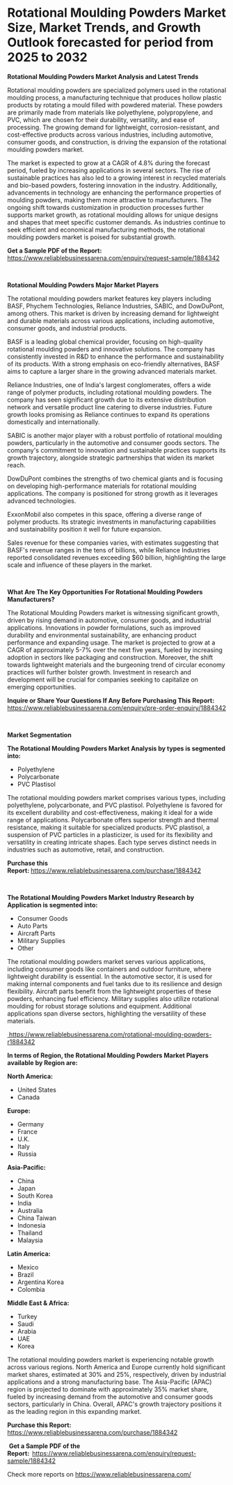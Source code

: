 <p><h1>Rotational Moulding Powders Market Size, Market Trends, and Growth Outlook forecasted for period from 2025 to 2032</h1></p><p><strong>Rotational Moulding Powders Market Analysis and Latest Trends</strong></p>
<p><p>Rotational moulding powders are specialized polymers used in the rotational moulding process, a manufacturing technique that produces hollow plastic products by rotating a mould filled with powdered material. These powders are primarily made from materials like polyethylene, polypropylene, and PVC, which are chosen for their durability, versatility, and ease of processing. The growing demand for lightweight, corrosion-resistant, and cost-effective products across various industries, including automotive, consumer goods, and construction, is driving the expansion of the rotational moulding powders market.</p><p>The market is expected to grow at a CAGR of 4.8% during the forecast period, fueled by increasing applications in several sectors. The rise of sustainable practices has also led to a growing interest in recycled materials and bio-based powders, fostering innovation in the industry. Additionally, advancements in technology are enhancing the performance properties of moulding powders, making them more attractive to manufacturers. The ongoing shift towards customization in production processes further supports market growth, as rotational moulding allows for unique designs and shapes that meet specific customer demands. As industries continue to seek efficient and economical manufacturing methods, the rotational moulding powders market is poised for substantial growth.</p></p>
<p><strong>Get a Sample PDF of the Report:&nbsp;</strong> <a href="https://www.reliablebusinessarena.com/enquiry/request-sample/1884342?utm_campaign=2110&utm_medium=2&utm_source=Github&utm_content=ia&utm_term=03042025&utm_id=rotational-moulding-powders">https://www.reliablebusinessarena.com/enquiry/request-sample/1884342</a></p>
<p>&nbsp;</p>
<p><strong>Rotational Moulding Powders Major Market Players</strong></p>
<p><p>The rotational moulding powders market features key players including BASF, Phychem Technologies, Reliance Industries, SABIC, and DowDuPont, among others. This market is driven by increasing demand for lightweight and durable materials across various applications, including automotive, consumer goods, and industrial products.</p><p>BASF is a leading global chemical provider, focusing on high-quality rotational moulding powders and innovative solutions. The company has consistently invested in R&D to enhance the performance and sustainability of its products. With a strong emphasis on eco-friendly alternatives, BASF aims to capture a larger share in the growing advanced materials market.</p><p>Reliance Industries, one of India's largest conglomerates, offers a wide range of polymer products, including rotational moulding powders. The company has seen significant growth due to its extensive distribution network and versatile product line catering to diverse industries. Future growth looks promising as Reliance continues to expand its operations domestically and internationally.</p><p>SABIC is another major player with a robust portfolio of rotational moulding powders, particularly in the automotive and consumer goods sectors. The company's commitment to innovation and sustainable practices supports its growth trajectory, alongside strategic partnerships that widen its market reach.</p><p>DowDuPont combines the strengths of two chemical giants and is focusing on developing high-performance materials for rotational moulding applications. The company is positioned for strong growth as it leverages advanced technologies.</p><p>ExxonMobil also competes in this space, offering a diverse range of polymer products. Its strategic investments in manufacturing capabilities and sustainability position it well for future expansion.</p><p>Sales revenue for these companies varies, with estimates suggesting that BASF's revenue ranges in the tens of billions, while Reliance Industries reported consolidated revenues exceeding $60 billion, highlighting the large scale and influence of these players in the market.</p></p>
<p>&nbsp;</p>
<p><strong>What Are The Key Opportunities For Rotational Moulding Powders Manufacturers?</strong></p>
<p><p>The Rotational Moulding Powders market is witnessing significant growth, driven by rising demand in automotive, consumer goods, and industrial applications. Innovations in powder formulations, such as improved durability and environmental sustainability, are enhancing product performance and expanding usage. The market is projected to grow at a CAGR of approximately 5-7% over the next five years, fueled by increasing adoption in sectors like packaging and construction. Moreover, the shift towards lightweight materials and the burgeoning trend of circular economy practices will further bolster growth. Investment in research and development will be crucial for companies seeking to capitalize on emerging opportunities.</p></p>
<p><strong>Inquire or Share Your Questions If Any Before Purchasing This Report:</strong> <a href="https://www.reliablebusinessarena.com/enquiry/pre-order-enquiry/1884342?utm_campaign=2110&utm_medium=2&utm_source=Github&utm_content=ia&utm_term=03042025&utm_id=rotational-moulding-powders">https://www.reliablebusinessarena.com/enquiry/pre-order-enquiry/1884342</a></p>
<p>&nbsp;</p>
<p><strong>Market Segmentation</strong></p>
<p><strong>The Rotational Moulding Powders Market Analysis by types is segmented into:</strong></p>
<p><ul><li>Polyethylene</li><li>Polycarbonate</li><li>PVC Plastisol</li></ul></p>
<p><p>The rotational moulding powders market comprises various types, including polyethylene, polycarbonate, and PVC plastisol. Polyethylene is favored for its excellent durability and cost-effectiveness, making it ideal for a wide range of applications. Polycarbonate offers superior strength and thermal resistance, making it suitable for specialized products. PVC plastisol, a suspension of PVC particles in a plasticizer, is used for its flexibility and versatility in creating intricate shapes. Each type serves distinct needs in industries such as automotive, retail, and construction.</p></p>
<p><strong>Purchase this Report:&nbsp;</strong><a href="https://www.reliablebusinessarena.com/purchase/1884342?utm_campaign=2110&utm_medium=2&utm_source=Github&utm_content=ia&utm_term=03042025&utm_id=rotational-moulding-powders">https://www.reliablebusinessarena.com/purchase/1884342</a></p>
<p>&nbsp;</p>
<p><strong>The Rotational Moulding Powders Market Industry Research by Application is segmented into:</strong></p>
<p><ul><li>Consumer Goods</li><li>Auto Parts</li><li>Aircraft Parts</li><li>Military Supplies</li><li>Other</li></ul></p>
<p><p>The rotational moulding powders market serves various applications, including consumer goods like containers and outdoor furniture, where lightweight durability is essential. In the automotive sector, it is used for making internal components and fuel tanks due to its resilience and design flexibility. Aircraft parts benefit from the lightweight properties of these powders, enhancing fuel efficiency. Military supplies also utilize rotational moulding for robust storage solutions and equipment. Additional applications span diverse sectors, highlighting the versatility of these materials.</p></p>
<p><a href="https://www.reliablebusinessarena.com/rotational-moulding-powders-r1884342?utm_campaign=2110&utm_medium=2&utm_source=Github&utm_content=ia&utm_term=03042025&utm_id=rotational-moulding-powders">&nbsp;https://www.reliablebusinessarena.com/rotational-moulding-powders-r1884342</a></p>
<p><strong>In terms of Region, the Rotational Moulding Powders Market Players available by Region are:</strong></p>
<p>
    <p> <strong> North America: </strong>
        <ul>
            <li>United States</li>
            <li>Canada</li>
        </ul>
        </p> 
    <p> <strong> Europe: </strong>
        <ul>
            <li>Germany</li>
            <li>France</li>
            <li>U.K.</li>
            <li>Italy</li>
            <li>Russia</li>
        </ul>
        </p> 
    <p> <strong> Asia-Pacific: </strong>
        <ul>
            <li>China</li>
            <li>Japan</li>
            <li>South Korea</li>
            <li>India</li>
            <li>Australia</li>
            <li>China Taiwan</li>
            <li>Indonesia</li>
            <li>Thailand</li>
            <li>Malaysia</li>
        </ul>
        </p> 
    <p> <strong> Latin America: </strong>
        <ul>
            <li>Mexico</li>
            <li>Brazil</li>
            <li>Argentina Korea</li>
            <li>Colombia</li>
        </ul>
        </p> 
    <p> <strong> Middle East & Africa: </strong>
        <ul>
            <li>Turkey</li>
            <li>Saudi</li>
            <li>Arabia</li>
            <li>UAE</li>
            <li>Korea</li>
        </ul>
    </p>
    </p>
<p><p>The rotational moulding powders market is experiencing notable growth across various regions. North America and Europe currently hold significant market shares, estimated at 30% and 25%, respectively, driven by industrial applications and a strong manufacturing base. The Asia-Pacific (APAC) region is projected to dominate with approximately 35% market share, fueled by increasing demand from the automotive and consumer goods sectors, particularly in China. Overall, APAC's growth trajectory positions it as the leading region in this expanding market.</p></p>
<p><strong>Purchase this Report: </strong><a href="https://www.reliablebusinessarena.com/purchase/1884342?utm_campaign=2110&utm_medium=2&utm_source=Github&utm_content=ia&utm_term=03042025&utm_id=rotational-moulding-powders">https://www.reliablebusinessarena.com/purchase/1884342</a></p>
<p>&nbsp;<strong>Get a Sample PDF of the Report:&nbsp;&nbsp;</strong><a href="https://www.reliablebusinessarena.com/enquiry/request-sample/1884342?utm_campaign=2110&utm_medium=2&utm_source=Github&utm_content=ia&utm_term=03042025&utm_id=rotational-moulding-powders">https://www.reliablebusinessarena.com/enquiry/request-sample/1884342</a></p>
<p><strong></strong></p>
<p>Check more reports on <a href="https://www.reliablebusinessarena.com/?utm_campaign=2110&utm_medium=2&utm_source=Github&utm_content=ia&utm_term=03042025&utm_id=rotational-moulding-powders">https://www.reliablebusinessarena.com/</a></p>